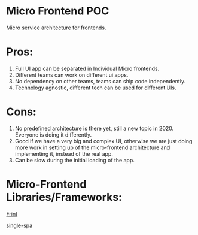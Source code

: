 # Micro Frontend POC

Micro service architecture for frontends.

# Pros:
1. Full UI app can be separated in Individual Micro frontends.
2. Different teams can work on different ui apps.
3. No dependency on other teams, teams can ship code independently.
4. Technology agnostic, different tech can be used for different UIs.

# Cons:
1. No predefined architecture is there yet, still a new topic in 2020. Everyone is doing it differently.
2. Good if we have a very big and complex UI, otherwise we are just doing more work in setting up of the micro-frontend architecture and implementing it, instead of the real app.
3. Can be slow during the initial loading of the app.

# Micro-Frontend Libraries/Frameworks:
[Frint](https://github.com/frintjs/frint) 

[single-spa](https://github.com/single-spa/single-spa)

